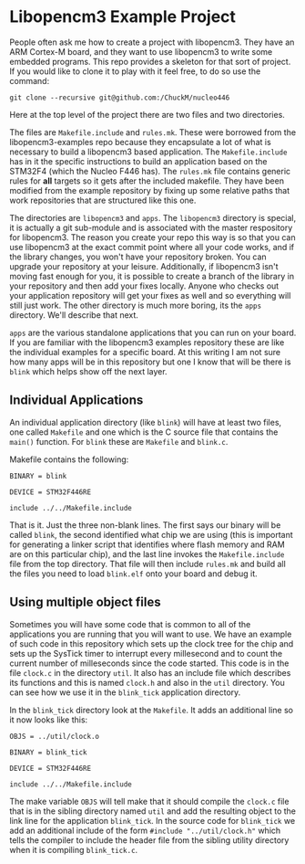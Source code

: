 Libopencm3 Example Project
==========================

People often ask me how to create a project with libopencm3. They have an ARM 
Cortex-M board, and they want to use libopencm3 to write some embedded programs.
This repo provides a skeleton for that sort of project. If you would like to
clone it to play with it feel free, to do so use the command:

`git clone --recursive git@github.com:/ChuckM/nucleo446`

Here at the top level of the project there are two files and two directories.

The files are `Makefile.include` and `rules.mk`. These were borrowed from the
libopencm3-examples repo because they encapsulate a lot of what is necessary to
build a libopencm3 based application. The `Makefile.include` has in it the
specific instructions to build an application based on the STM32F4 (which the
Nucleo F446 has). The `rules.mk` file contains generic rules for **all** targets
so it gets after the included makefile. They have been modified from the example
repository by fixing up some relative paths that work repositories that are
structured like this one.

The directories are `libopencm3` and `apps`. The `libopencm3` directory is
special, it is actually a git sub-module and is associated with the master
respository for libopencm3. The reason you create your repo this way is so that
you can use libopencm3 at the exact commit point where all your code works, and
if the library changes, you won't have your repository broken. You can upgrade
your repository at your leisure.  Additionally, if libopencm3 isn't moving fast
enough for you, it is possible to create a branch of the library in your
repository and then add your fixes locally. Anyone who checks out your
application repository will get your fixes as well and so everything will still
just work. The other directory is much more boring, its the `apps` directory.
We'll describe that next.

`apps` are the various standalone applications that you can run on your board.
If you are familiar with the libopencm3 examples repository these are like the
individual examples for a specific board. At this writing I am not sure how many
apps will be in this repository but one I know that will be there is `blink`
which helps show off the next layer.

## Individual Applications

An individual application directory (like `blink`) will have at least two files,
one called `Makefile` and one which is the C source file that contains the
`main()` function. For `blink` these are `Makefile` and `blink.c`.

Makefile contains the following:
```
BINARY = blink

DEVICE = STM32F446RE

include ../../Makefile.include
```

That is it. Just the three non-blank lines. The first says our binary will be
called `blink`, the second identified what chip we are using (this is important
for generating a linker script that identifies where flash memory and RAM are on
this particular chip), and the last line invokes the `Makefile.include` file
from the top directory. That file will then include `rules.mk` and build all the
files you need to load `blink.elf` onto your board and debug it.

## Using multiple object files

Sometimes you will have some code that is common to all of the applications you
are running that you will want to use. We have an example of such code in this
repository which sets up the clock tree
for the chip and sets up the SysTick timer to interrupt every millesecond and to
count the current number of milleseconds since the code started. This code is in
the file `clock.c` in the directory `util`. It also has an include file which
describes its functions and this is named `clock.h` and also in the `util`
directory. You can see how we use it in the `blink_tick` application directory. 

In the `blink_tick` directory look at the `Makefile`. It adds an additional line
so it now looks like this:

```
OBJS = ../util/clock.o

BINARY = blink_tick

DEVICE = STM32F446RE

include ../../Makefile.include
```

The make variable `OBJS` will tell make that it should compile the `clock.c`
file that is in the sibling directory named `util` and add the resulting object
to the link line for the application `blink_tick`.  In the source code for
`blink_tick` we add an additional include of the form `#include "../util/clock.h"`
which tells the compiler to include the header file from the sibling utility
directory when it is compiling `blink_tick.c`. 

